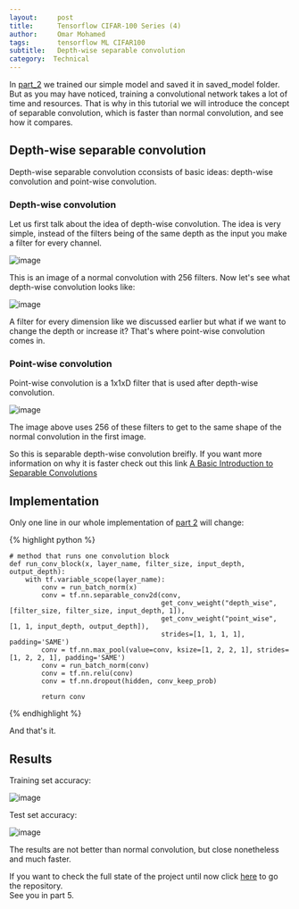 ```yaml
---
layout:     post
title:      Tensorflow CIFAR-100 Series (4)
author:     Omar Mohamed
tags: 		tensorflow ML CIFAR100
subtitle:  	Depth-wise separable convolution
category:  Technical
---
```


In [part_2](https://omar-mohamed.github.io/technical/2019/03/22/Tensorflow-CIFAR-100-Series-2(CNN)/) we trained our simple model and saved it in saved_model folder.
But as you may have noticed, training a convolutional network takes a lot of time and resources. That is why in this tutorial we will introduce the concept of separable convolution, which is faster than normal convolution, and see how it compares. 

## Depth-wise separable convolution

Depth-wise separable convolution cconsists of basic ideas: depth-wise convolution and point-wise convolution.

### Depth-wise convolution

Let us first talk about the idea of depth-wise convolution. The idea is very simple, instead of the filters being of the same depth as the input 
you make a filter for every channel.

![image](https://user-images.githubusercontent.com/6074821/56434510-2af89100-62d5-11e9-864f-918e68583ab7.png)

This is an image of a normal convolution with 256 filters. Now let's see what depth-wise convolution looks like:

![image](https://user-images.githubusercontent.com/6074821/56434558-5f6c4d00-62d5-11e9-9e8c-737b45d8fa03.png)

A filter for every dimension like we discussed earlier but what if we want to change the depth or increase it? That's where point-wise convolution comes in.

### Point-wise convolution

Point-wise convolution is a 1x1xD filter that is used after depth-wise convolution.

![image](https://user-images.githubusercontent.com/6074821/56434894-d0603480-62d6-11e9-91f8-70a8d806a69b.png)

The image above uses 256 of these filters to get to the same shape of the normal convolution in the first image.

So this is separable depth-wise convolution breifly. If you want more information on why it is faster check out this link [A Basic Introduction to Separable Convolutions](https://towardsdatascience.com/a-basic-introduction-to-separable-convolutions-b99ec3102728)


## Implementation

Only one line in our whole implementation of [part 2](https://omar-mohamed.github.io/technical/2019/03/22/Tensorflow-CIFAR-100-Series-2(CNN)/) will change:


{% highlight python %}

    # method that runs one convolution block
    def run_conv_block(x, layer_name, filter_size, input_depth, output_depth):
        with tf.variable_scope(layer_name):
            conv = run_batch_norm(x)
            conv = tf.nn.separable_conv2d(conv,
                                          get_conv_weight("depth_wise", [filter_size, filter_size, input_depth, 1]),
                                          get_conv_weight("point_wise", [1, 1, input_depth, output_depth]),
                                          strides=[1, 1, 1, 1], padding='SAME')
            conv = tf.nn.max_pool(value=conv, ksize=[1, 2, 2, 1], strides=[1, 2, 2, 1], padding='SAME')
            conv = run_batch_norm(conv)
            conv = tf.nn.relu(conv)
            conv = tf.nn.dropout(hidden, conv_keep_prob)

            return conv


{% endhighlight %}

And that's it.

## Results

Training set accuracy:

![image](https://user-images.githubusercontent.com/6074821/56436735-2df77f80-62dd-11e9-91fd-faed46d17b14.png)

Test set accuracy:

![image](https://user-images.githubusercontent.com/6074821/56436777-48c9f400-62dd-11e9-82d1-12f80e68e07c.png)

The results are not better than normal convolution, but close nonetheless and much faster.



If you want to check the full state of the project until now click [here](https://github.com/omar-mohamed/Object-Classification-CIFAR-100) to go the repository. <br/>
See you in part 5.


